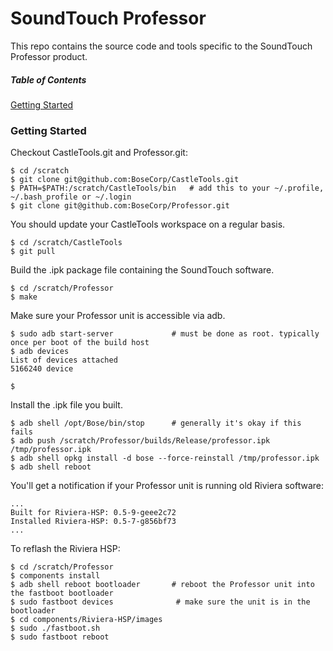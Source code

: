SoundTouch Professor
====================

This repo contains the source code and tools specific to the SoundTouch Professor product.

##### Table of Contents  
[Getting Started](#start)  

<a name="start"/>

### Getting Started

Checkout CastleTools.git and Professor.git:
```shell session
$ cd /scratch
$ git clone git@github.com:BoseCorp/CastleTools.git
$ PATH=$PATH:/scratch/CastleTools/bin   # add this to your ~/.profile, ~/.bash_profile or ~/.login
$ git clone git@github.com:BoseCorp/Professor.git
```

You should update your CastleTools workspace on a regular basis.
```shell session
$ cd /scratch/CastleTools
$ git pull
```

Build the .ipk package file containing the SoundTouch software.
```shell session
$ cd /scratch/Professor
$ make
```

Make sure your Professor unit is accessible via adb.
```shell session
$ sudo adb start-server             # must be done as root. typically once per boot of the build host
$ adb devices
List of devices attached
5166240	device

$
```

Install the .ipk file you built.
```shell session
$ adb shell /opt/Bose/bin/stop      # generally it's okay if this fails
$ adb push /scratch/Professor/builds/Release/professor.ipk /tmp/professor.ipk
$ adb shell opkg install -d bose --force-reinstall /tmp/professor.ipk
$ adb shell reboot
```

You'll get a notification if your Professor unit is running old Riviera software:
```shell session
...
Built for Riviera-HSP: 0.5-9-geee2c72
Installed Riviera-HSP: 0.5-7-g856bf73
...
```

To reflash the Riviera HSP:
```shell session
$ cd /scratch/Professor
$ components install
$ adb shell reboot bootloader       # reboot the Professor unit into the fastboot bootloader
$ sudo fastboot devices              # make sure the unit is in the bootloader
$ cd components/Riviera-HSP/images
$ sudo ./fastboot.sh
$ sudo fastboot reboot
```
